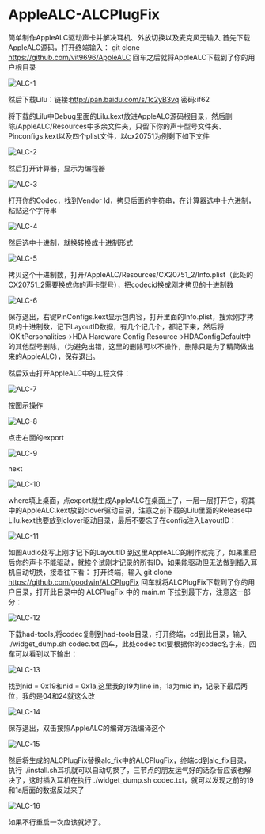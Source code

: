 # AppleALC-ALCPlugFix
简单制作AppleALC驱动声卡并解决耳机、外放切换以及麦克风无输入
首先下载AppleALC源码，打开终端输入： git clone https://github.com/vit9696/AppleALC 回车之后就将AppleALC下载到了你的用户根目录

![ALC-1](http://ovefvi4g3.bkt.clouddn.com/ALC-1.jpg)

然后下载Lilu：链接:http://pan.baidu.com/s/1c2yB3vq 密码:if62

将下载的Lilu中Debug里面的Lilu.kext放进AppleALC源码根目录，然后删除/AppleALC/Resources中多余文件夹，只留下你的声卡型号文件夹、Pinconfigs.kext以及四个plist文件，以cx20751为例剩下如下文件

![ALC-2](http://ovefvi4g3.bkt.clouddn.com/ALC-2.jpg)

然后打开计算器，显示为编程器

![ALC-3](http://ovefvi4g3.bkt.clouddn.com/ALC-3.jpg)

打开你的Codec，找到Vendor Id，拷贝后面的字符串，在计算器选中十六进制，粘贴这个字符串

![ALC-4](http://ovefvi4g3.bkt.clouddn.com/ALC-4.jpg)

然后选中十进制，就换转换成十进制形式

![ALC-5](http://ovefvi4g3.bkt.clouddn.com/ALC-5.jpg)

拷贝这个十进制数，打开/AppleALC/Resources/CX20751_2/Info.plist（此处的CX20751_2需要换成你的声卡型号），把codecid换成刚才拷贝的十进制数

![ALC-6](http://ovefvi4g3.bkt.clouddn.com/ALC-6.jpg)

保存退出，右键PinConfigs.kext显示包内容，打开里面的Info.plist，搜索刚才拷贝的十进制数，记下LayoutID数据，有几个记几个，都记下来，然后将IOKitPersonalities->HDA Hardware Config Resource->HDAConfigDefault中的其他型号删除，（为避免出错，这里的删除可以不操作，删除只是为了精简做出来的AppleALC），保存退出。

然后双击打开AppleALC中的工程文件：

![ALC-7](http://ovefvi4g3.bkt.clouddn.com/ALC-7.jpg)

按图示操作

![ALC-8](http://ovefvi4g3.bkt.clouddn.com/ALC-8.jpg)

点击右面的export

![ALC-9](http://ovefvi4g3.bkt.clouddn.com/ALC-9.jpg)

next

![ALC-10](http://ovefvi4g3.bkt.clouddn.com/ALC-10.jpg)

where填上桌面，点export就生成AppleALC在桌面上了，一层一层打开它，将其中的AppleALC.kext放到clover驱动目录，注意之前下载的Lilu里面的Release中Lilu.kext也要放到clover驱动目录，最后不要忘了在config注入LayoutID：

![ALC-11](http://ovefvi4g3.bkt.clouddn.com/ALC-11.jpg)

如图Audio处写上刚才记下的LayoutID 到这里AppleALC的制作就完了，如果重启后你的声卡不能驱动，就挨个试刚才记录的所有ID，如果能驱动但无法做到插入耳机自动切换，接着往下看： 打开终端，输入 git clone https://github.com/goodwin/ALCPlugFix 回车就将ALCPlugFix下载到了你的用户目录，打开此目录中的 ALCPlugFix 中的 main.m 下拉到最下方，注意这一部分：

![ALC-12](http://ovefvi4g3.bkt.clouddn.com/ALC-12.jpg)

下载had-tools,将codec复制到had-tools目录，打开终端，cd到此目录，输入 ./widget_dump.sh codec.txt 回车，此处codec.txt要根据你的codec名字来，回车可以看到以下输出：

![ALC-13](http://ovefvi4g3.bkt.clouddn.com/ALC-13.jpg)

找到nid = 0x19和nid = 0x1a,这里我的19为line in，1a为mic in，记录下最后两位，我的是04和24就这么改

![ALC-14](http://ovefvi4g3.bkt.clouddn.com/ALC-14.jpg)

保存退出，双击按照AppleALC的编译方法编译这个

![ALC-15](http://ovefvi4g3.bkt.clouddn.com/ALC-15.jpg)

然后将生成的ALCPlugFix替换alc_fix中的ALCPlugFix，终端cd到alc_fix目录，执行 ./install.sh耳机就可以自动切换了，三节点的朋友运气好的话杂音应该也解决了，这时插入耳机在执行 ./widget_dump.sh codec.txt，就可以发现之前的19和1a后面的数据反过来了

![ALC-16](http://ovefvi4g3.bkt.clouddn.com/ALC-16.jpg)

如果不行重启一次应该就好了。
